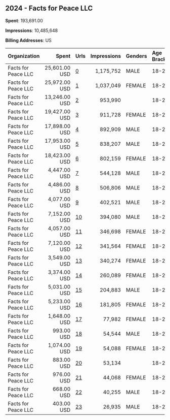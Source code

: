 ## 2024 - Facts for Peace LLC 
**Spent**: 193,691.00

**Impressions**: 10,485,648

**Billing Addresses**: US

|Organization|Spent|Urls|Impressions|Genders|Age Brackets|Country Codes|
|:---|---:|:---|---:|:---|:---|:---|
|Facts for Peace LLC|25,601.00 USD|[0](https://www.snap.com/political-ads/asset/8fb61fe66e9ccfc3a910d7392dea91eef1e7976a508e9dfe13b44df903e8cf9e?mediaType=mp4)|1,175,752|MALE|18-24|united states|
|Facts for Peace LLC|25,972.00 USD|[1](https://www.snap.com/political-ads/asset/8fb61fe66e9ccfc3a910d7392dea91eef1e7976a508e9dfe13b44df903e8cf9e?mediaType=mp4)|1,037,049|FEMALE|18-24|united states|
|Facts for Peace LLC|13,246.00 USD|[2](https://www.snap.com/political-ads/asset/649b00d3761474e3b1593743418abf4e73b8d91587ad508ac157551771bf04a1?mediaType=mp4)|953,990||18-29|united states|
|Facts for Peace LLC|19,427.00 USD|[3](https://www.snap.com/political-ads/asset/4d651bf8fabafd5b402aaf289ea8be7d7b0becc6450574864928b3a5e7ce37d3?mediaType=mp4)|911,728|FEMALE|18-24|united states|
|Facts for Peace LLC|17,898.00 USD|[4](https://www.snap.com/political-ads/asset/4d651bf8fabafd5b402aaf289ea8be7d7b0becc6450574864928b3a5e7ce37d3?mediaType=mp4)|892,909|MALE|18-24|united states|
|Facts for Peace LLC|17,953.00 USD|[5](https://www.snap.com/political-ads/asset/4d651bf8fabafd5b402aaf289ea8be7d7b0becc6450574864928b3a5e7ce37d3?mediaType=mp4)|838,207|MALE|18-24|united states|
|Facts for Peace LLC|18,423.00 USD|[6](https://www.snap.com/political-ads/asset/4d651bf8fabafd5b402aaf289ea8be7d7b0becc6450574864928b3a5e7ce37d3?mediaType=mp4)|802,159|FEMALE|18-24|united states|
|Facts for Peace LLC|4,447.00 USD|[7](https://www.snap.com/political-ads/asset/6ce49737cc81ba315c69cf6cb35c8cb981614180ee77d243f72c1fda1dde0eb6?mediaType=mp4)|544,128|MALE|18-24|united states|
|Facts for Peace LLC|4,486.00 USD|[8](https://www.snap.com/political-ads/asset/6ce49737cc81ba315c69cf6cb35c8cb981614180ee77d243f72c1fda1dde0eb6?mediaType=mp4)|506,806|MALE|18-24|united states|
|Facts for Peace LLC|4,077.00 USD|[9](https://www.snap.com/political-ads/asset/6ce49737cc81ba315c69cf6cb35c8cb981614180ee77d243f72c1fda1dde0eb6?mediaType=mp4)|402,521|MALE|18-24|united states|
|Facts for Peace LLC|7,152.00 USD|[10](https://www.snap.com/political-ads/asset/b4788ddb7ea15e15c95077cfdb895cdd048d3099da9527964596ac706cb0349b?mediaType=mp4)|394,080|MALE|18-24|united states|
|Facts for Peace LLC|4,057.00 USD|[11](https://www.snap.com/political-ads/asset/6ce49737cc81ba315c69cf6cb35c8cb981614180ee77d243f72c1fda1dde0eb6?mediaType=mp4)|346,698|FEMALE|18-24|united states|
|Facts for Peace LLC|7,120.00 USD|[12](https://www.snap.com/political-ads/asset/b4788ddb7ea15e15c95077cfdb895cdd048d3099da9527964596ac706cb0349b?mediaType=mp4)|341,564|FEMALE|18-24|united states|
|Facts for Peace LLC|3,549.00 USD|[13](https://www.snap.com/political-ads/asset/6ce49737cc81ba315c69cf6cb35c8cb981614180ee77d243f72c1fda1dde0eb6?mediaType=mp4)|340,274|FEMALE|18-24|united states|
|Facts for Peace LLC|3,374.00 USD|[14](https://www.snap.com/political-ads/asset/6ce49737cc81ba315c69cf6cb35c8cb981614180ee77d243f72c1fda1dde0eb6?mediaType=mp4)|260,089|FEMALE|18-24|united states|
|Facts for Peace LLC|5,031.00 USD|[15](https://www.snap.com/political-ads/asset/649b00d3761474e3b1593743418abf4e73b8d91587ad508ac157551771bf04a1?mediaType=mp4)|204,883|MALE|18-24|united states|
|Facts for Peace LLC|5,233.00 USD|[16](https://www.snap.com/political-ads/asset/649b00d3761474e3b1593743418abf4e73b8d91587ad508ac157551771bf04a1?mediaType=mp4)|181,805|FEMALE|18-24|united states|
|Facts for Peace LLC|1,648.00 USD|[17](https://www.snap.com/political-ads/asset/db191ca1b46a8eaaf990849622b3adee55a8e5a2cf2c7d3d9249345167f10682?mediaType=mp4)|77,982|FEMALE|18-24|united states|
|Facts for Peace LLC|993.00 USD|[18](https://www.snap.com/political-ads/asset/db191ca1b46a8eaaf990849622b3adee55a8e5a2cf2c7d3d9249345167f10682?mediaType=mp4)|54,544|MALE|18-24|united states|
|Facts for Peace LLC|1,074.00 USD|[19](https://www.snap.com/political-ads/asset/db191ca1b46a8eaaf990849622b3adee55a8e5a2cf2c7d3d9249345167f10682?mediaType=mp4)|54,088|FEMALE|18-24|united states|
|Facts for Peace LLC|883.00 USD|[20](https://www.snap.com/political-ads/asset/b4788ddb7ea15e15c95077cfdb895cdd048d3099da9527964596ac706cb0349b?mediaType=mp4)|53,134||18-29|united states|
|Facts for Peace LLC|976.00 USD|[21](https://www.snap.com/political-ads/asset/db191ca1b46a8eaaf990849622b3adee55a8e5a2cf2c7d3d9249345167f10682?mediaType=mp4)|44,068|FEMALE|18-24|united states|
|Facts for Peace LLC|668.00 USD|[22](https://www.snap.com/political-ads/asset/db191ca1b46a8eaaf990849622b3adee55a8e5a2cf2c7d3d9249345167f10682?mediaType=mp4)|40,255|MALE|18-24|united states|
|Facts for Peace LLC|403.00 USD|[23](https://www.snap.com/political-ads/asset/db191ca1b46a8eaaf990849622b3adee55a8e5a2cf2c7d3d9249345167f10682?mediaType=mp4)|26,935|MALE|18-24|united states|
